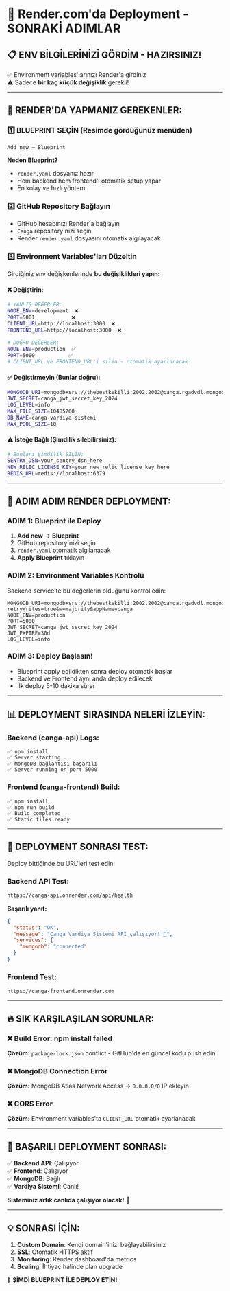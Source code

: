 # 🚀 Render.com'da Deployment - SONRAKİ ADIMLAR

## 📋 ENV BİLGİLERİNİZİ GÖRDİM - HAZIRSINIZ!

✅ Environment variables'larınızı Render'a girdiniz  
⚠️ Sadece **bir kaç küçük değişiklik** gerekli!

---

## 🎯 RENDER'DA YAPMANIZ GEREKENLER:

### 1️⃣ **BLUEPRINT SEÇİN** (Resimde gördüğünüz menüden)
```
Add new → Blueprint
```

**Neden Blueprint?** 
- `render.yaml` dosyanız hazır
- Hem backend hem frontend'i otomatik setup yapar
- En kolay ve hızlı yöntem

### 2️⃣ **GitHub Repository Bağlayın**
- GitHub hesabınızı Render'a bağlayın
- `Canga` repository'nizi seçin
- Render `render.yaml` dosyasını otomatik algılayacak

### 3️⃣ **Environment Variables'ları Düzeltin**

Girdiğiniz env değişkenlerinde **bu değişiklikleri yapın:**

#### ❌ Değiştirin:
```bash
# YANLIŞ DEĞERLER:
NODE_ENV=development  ❌
PORT=5001            ❌
CLIENT_URL=http://localhost:3000  ❌
FRONTEND_URL=http://localhost:3000  ❌

# DOĞRU DEĞERLER:
NODE_ENV=production  ✅
PORT=5000           ✅  
# CLIENT_URL ve FRONTEND_URL'i silin - otomatik ayarlanacak
```

#### ✅ Değiştirmeyin (Bunlar doğru):
```bash
MONGODB_URI=mongodb+srv://thebestkekilli:2002.2002@canga.rgadvdl.mongodb.net/canga?retryWrites=true&w=majority&appName=canga
JWT_SECRET=canga_jwt_secret_key_2024
LOG_LEVEL=info
MAX_FILE_SIZE=10485760
DB_NAME=canga-vardiya-sistemi
MAX_POOL_SIZE=10
```

#### ⚠️ İsteğe Bağlı (Şimdilik silebilirsiniz):
```bash
# Bunları şimdilik SİLİN:
SENTRY_DSN=your_sentry_dsn_here
NEW_RELIC_LICENSE_KEY=your_new_relic_license_key_here
REDIS_URL=redis://localhost:6379
```

---

## 🔧 ADIM ADIM RENDER DEPLOYMENT:

### **ADIM 1: Blueprint ile Deploy**
1. **Add new** → **Blueprint**
2. GitHub repository'nizi seçin
3. `render.yaml` otomatik algılanacak
4. **Apply Blueprint** tıklayın

### **ADIM 2: Environment Variables Kontrolü**
Backend service'te bu değerlerin olduğunu kontrol edin:
```
MONGODB_URI=mongodb+srv://thebestkekilli:2002.2002@canga.rgadvdl.mongodb.net/canga?retryWrites=true&w=majority&appName=canga
NODE_ENV=production
PORT=5000
JWT_SECRET=canga_jwt_secret_key_2024
JWT_EXPIRE=30d
LOG_LEVEL=info
```

### **ADIM 3: Deploy Başlasın!**
- Blueprint apply edildikten sonra deploy otomatik başlar
- Backend ve Frontend aynı anda deploy edilecek
- İlk deploy 5-10 dakika sürer

---

## 📊 DEPLOYMENT SIRASINDA NELERİ İZLEYİN:

### Backend (canga-api) Logs:
```
✅ npm install
✅ Server starting...
✅ MongoDB bağlantısı başarılı
✅ Server running on port 5000
```

### Frontend (canga-frontend) Build:
```
✅ npm install
✅ npm run build
✅ Build completed
✅ Static files ready
```

---

## 🎯 DEPLOYMENT SONRASI TEST:

Deploy bittiğinde bu URL'leri test edin:

### Backend API Test:
```bash
https://canga-api.onrender.com/api/health
```

**Başarılı yanıt:**
```json
{
  "status": "OK",
  "message": "Canga Vardiya Sistemi API çalışıyor! 🚀",
  "services": {
    "mongodb": "connected"
  }
}
```

### Frontend Test:
```
https://canga-frontend.onrender.com
```

---

## 🔥 SIK KARŞILAŞILAN SORUNLAR:

### ❌ **Build Error: npm install failed**
**Çözüm:** `package-lock.json` conflict - GitHub'da en güncel kodu push edin

### ❌ **MongoDB Connection Error**
**Çözüm:** MongoDB Atlas Network Access → `0.0.0.0/0` IP ekleyin

### ❌ **CORS Error**
**Çözüm:** Environment variables'ta `CLIENT_URL` otomatik ayarlanacak

---

## 🎉 BAŞARILI DEPLOYMENT SONRASI:

✅ **Backend API**: Çalışıyor  
✅ **Frontend**: Çalışıyor  
✅ **MongoDB**: Bağlı  
✅ **Vardiya Sistemi**: Canlı!  

**Sisteminiz artık canlıda çalışıyor olacak!** 🚀

---

## 💡 SONRASI İÇİN:

1. **Custom Domain**: Kendi domain'inizi bağlayabilirsiniz
2. **SSL**: Otomatik HTTPS aktif
3. **Monitoring**: Render dashboard'da metrics
4. **Scaling**: İhtiyaç halinde plan upgrade

**🎯 ŞİMDİ BLUEPRINT İLE DEPLOY ETİN!**
